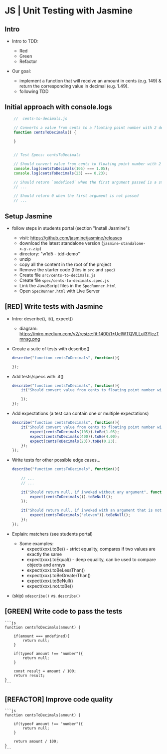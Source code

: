

# JS | Unit Testing with Jasmine




## Intro

- Intro to TDD:
    - Red
    - Green
    - Refactor

- Our goal: 
    - implement a function that will receive an amount in cents (e.g. 149) & return the corresponding value in decimal (e.g. 1.49). 
    - following TDD




## Initial approach with console.logs


```js
    //  cents-to-decimals.js

    // Converts a value from cents to a floating point number with 2 decimals
    function centsToDecimals() {
    
    }


    // Test Specs: centsToDecimals

    // Should convert value from cents to floating point number with 2 decimals
    console.log(centsToDecimals(105) === 1.05);
    console.log(centsToDecimals(23) === 0.23);

    // Should return `undefined` when the first argument passed is a string
    // ...

    // Should return 0 when the first argument is not passed
    // ...

```



## Setup Jasmine

<!-- 

@LT:  
- very brief (can also be done in advance)
- for today's lab setup is already done

-->

- follow steps in students portal (section "Install Jasmine"):
    - visit: https://github.com/jasmine/jasmine/releases
    - download the latest standalone version (`jasmine-standalone-x.y.z.zip`)
    - directory: "w1d5 - tdd-demo"
    - unzip
    - copy all the content in the root of the project
    - Remove the starter code (files in `src` and `spec`)
    - Create file `src/cents-to-decimals.js`
    - Create file `spec/cents-to-decimals.spec.js`
    - Link the JavaScript files in the `SpecRunner.html`
    - Open `SpecRunner.html` with Live Server

    <!--Note: for the lab, jasmine is already configured -->




## [RED] Write tests with Jasmine

- Intro: describe(), it(), expect()
    - diagram: https://miro.medium.com/v2/resize:fit:1400/1*UeIWTQVlLLuI3YlczTmnsg.png

- Create a suite of tests with describe()

    ```js        
    describe("function centsToDecimals", function(){

    });
    ```

- Add tests/specs with .it()

    ```js        
    describe("function centsToDecimals", function(){
        it("Should convert value from cents to floating point number with 2 decimals", function(){

        });
    });
    ```

- Add expectations (a test can contain one or multiple expectations)

    ```js        
    describe("function centsToDecimals", function(){
        it("Should convert value from cents to floating point number with 2 decimals", function(){
            expect(centsToDecimals(105)).toBe(1.05);
            expect(centsToDecimals(400)).toBe(4.00);
            expect(centsToDecimals(23)).toBe(0.23);
        });
    });
    ```

- Write tests for other possible edge cases...

    ```js        
    describe("function centsToDecimals", function(){
        
        // ...
        // ...

        it("Should return null, if invoked without any argument", function(){
            expect(centsToDecimals()).toBeNull();
        });

        it("Should return null, if invoked with an argument that is not a valid number", function(){
            expect(centsToDecimals("eleven")).toBeNull();
        });
    });
    ```


- Explain: matchers (see students portal)
    - Some examples:
        - expect(xxx).toBe()    - strict equality, compares if two values are exactly the same
        - expect(xxx).toEqual() - deep equality, can be used to compare objects and arrays
        - expect(xxx).toBeLessThan()
        - expect(xxx).toBeGreaterThan()
        - expect(xxx).toBeNull()
        - expect(xxx).not.toBe()


- (skip) `xdescribe()` vs. `describe()`




## [GREEN] Write code to pass the tests

    ```js
    function centsToDecimals(amount) {

        if(amount === undefined){
            return null;
        }

        if(typeof amount !== "number"){
            return null;
        }

        const result = amount / 100;
        return result;
    }
    ```




## [REFACTOR] Improve code quality

    ```js
    function centsToDecimals(amount) {

        if(typeof amount !== "number"){
            return null;
        }

        return amount / 100;
    }
    ```


